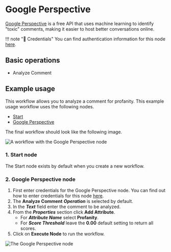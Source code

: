 # Google Perspective

[Google Perspective](https://www.perspectiveapi.com/) is a free API that uses machine learning to identify "toxic" comments, making it easier to host better conversations online.

!!! note "🔑 Credentials"
    You can find authentication information for this node [here](/workflow/integrations/credentials/google/).


## Basic operations

* Analyze Comment

## Example usage

This workflow allows you to analyze a comment for profanity. This example usage workflow uses the following nodes.
- [Start](/workflow/integrations/core-nodes/workflow-nodes-base.start/)
- [Google Perspective]()

The final workflow should look like the following image.

![A workflow with the Google Perspective node](/_images/integrations/nodes/googleperspective/workflow.png)

### 1. Start node

The Start node exists by default when you create a new workflow.

### 2. Google Perspective node

1. First enter credentials for the Google Perspective node. You can find out how to enter credentials for this node [here](/workflow/integrations/credentials/google/).
2. The **Analyze Comment** ***Operation*** is selected by default.
3. In the ***Text*** field enter the comment to be analyzed.
4. From the ***Properties*** section click **Add Attribute**.
    * For ***Attribute Name*** select **Profanity**.
    * For ***Score Threshold*** leave the **0.00** default setting to return all scores.
5. Click on **Execute Node** to run the workflow.

![The Google Perspective node](/_images/integrations/nodes/googleperspective/googleperspective_node.png)
